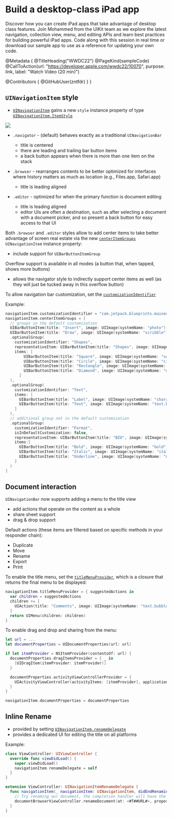 # Build a desktop-class iPad app

Discover how you can create iPad apps that take advantage of desktop class features. Join Mohammed from the UIKit team as we explore the latest navigation, collection view, menu, and editing APIs and learn best practices for building powerful iPad apps. Code along with this session in real time or download our sample app to use as a reference for updating your own code.

@Metadata {
   @TitleHeading("WWDC22")
   @PageKind(sampleCode)
   @CallToAction(url: "https://developer.apple.com/wwdc22/10070", purpose: link, label: "Watch Video (20 min)")

   @Contributors {
      @GitHubUser(zntfdr)
   }
}



## `UINavigationItem` style

- [`UINavigationItem`][UINavigationItem] gains a new `style` instance property of type [`UINavigationItem.ItemStyle`][UINavigationItem.ItemStyle]

![][navStyleImg]

- `.navigator` - (default) behaves exactly as a traditional `UINavigationBar`
  - title is centered
  - there are leading and trailing bar button items
  - a back button appears when there is more than one item on the stack

- `.browser` - rearranges contents to be better optimized for interfaces where history matters as much as location (e.g., Files.app, Safari.app)
  - title is leading aligned

- `.editor` - optimized for when the primary function is document editing
  - title is leading aligned
  - editor UIs are often a destination, such as after selecting a document with a document picker, and so present a back button for easy access to that UI

Both `.browser` and `.editor` styles allow to add center items to take better advantage of screen real estate via the new [`centerItemGroups`][centerItemGroups] `UINavigationItem` instance property:

- include support for `UIBarButtonItemGroup`

Overflow support is available in all modes (a button that, when tapped, shows more buttons)

- allows the navigator style to indirectly support center items as well (as they will just be tucked away in this overflow button)

To allow navigation bar customization, set the [`customizationIdentifier`][customizationidentifier]

Example:

```swift
navigationItem.customizationIdentifier = "com.jetpack.blueprints.maineditor"
navigationItem.centerItemGroups = [
  // groups in the default customization
  UIBarButtonItem(title: "Insert", image: UIImage(systemName: "photo"), primaryAction: UIAction { _ in }).creatingFixedGroup(),
  UIBarButtonItem(title: "Draw", image: UIImage(systemName: "scribble"), primaryAction: UIAction { _ in }).creatingMovableGroup(customizationIdentifier: "Draw"),
  .optionalGroup(
    customizationIdentifier: "Shapes",
    representativeItem: UIBarButtonItem(title: "Shapes", image: UIImage(systemName: "square.on.circle")),
    items: [
        UIBarButtonItem(title: "Square", image: UIImage(systemName: "square"), primaryAction: UIAction { _ in }),
        UIBarButtonItem(title: "Circle", image: UIImage(systemName: "circle"), primaryAction: UIAction { _ in }),
        UIBarButtonItem(title: "Rectangle", image: UIImage(systemName: "rectangle"), primaryAction: UIAction { _ in }),
        UIBarButtonItem(title: "Diamond", image: UIImage(systemName: "diamond"), primaryAction: UIAction { _ in }),
      ]
  ),
  .optionalGroup(
    customizationIdentifier: "Text",
    items: [
      UIBarButtonItem(title: "Label", image: UIImage(systemName: "character.textbox"), primaryAction: UIAction { _ in }),
      UIBarButtonItem(title: "Text", image: UIImage(systemName: "text.bubble"), primaryAction: UIAction { _ in }),
    ]
  ),
  // additional group not in the default customization
  .optionalGroup(
    customizationIdentifier: "Format",
    isInDefaultCustomization: false,
    representativeItem: UIBarButtonItem(title: "BIU", image: UIImage(systemName: "bold.italic.underline")),
    items:[
      UIBarButtonItem(title: "Bold", image: UIImage(systemName: "bold"), primaryAction: UIAction { _ in }),
      UIBarButtonItem(title: "Italic", image: UIImage(systemName: "italic"), primaryAction: UIAction { _ in }),
      UIBarButtonItem(title: "Underline", image: UIImage(systemName: "underline"), primaryAction: UIAction { _ in }),
    ]
  )
]
```

## Document interaction

`UINavigationBar` now supports adding a menu to the title view

- add actions that operate on the content as a whole
- share sheet support
- drag & drop support

Default actions (these items are filtered based on specific methods in your responder chain):

- Duplicate
- Move
- Rename
- Export
- Print

To enable the title menu, set the [`titleMenuProvider`][titleMenuProvider], which is a closure that returns the final menu to be displayed:

```swift
navigationItem.titleMenuProvider = { suggestedActions in
  var children = suggestedActions
  children += [
    UIAction(title: "Comments", image: UIImage(systemName: "text.bubble")) { _ in }
  ]
  return UIMenu(children: children)
}
```

To enable drag and drop and sharing from the menu:

```swift
let url = ...
let documentProperties = UIDocumentProperties(url: url)

if let itemProvider = NSItemProvider(contentsOf: url) {
  documentProperties.dragItemsProvider = { _ in
    [UIDragItem(itemProvider: itemProvider)]
  }

  documentProperties.activityViewControllerProvider = {
    UIActivityViewController(activityItems: [itemProvider], applicationActivities: nil)
  }
}

navigationItem.documentProperties = documentProperties
```

## Inline Rename

- provided by setting [`UINavigationItem.renameDelegate`][UINavigationItem.renameDelegate]
- provides a dedicated UI for editing the title on all platforms

Example:

```swift
class ViewController: UIViewController {
  override func viewDidLoad() {
    super.viewDidLoad()
    navigationItem.renameDelegate = self
  }
}

extension ViewController: UINavigationItemRenameDelegate {
  func navigationItem(_ navigationItem: UINavigationItem, didEndRenamingWith title: String) {
    // Try renaming our document, the completion handler will have the updated URL or return an error.
    documentBrowserViewController.renameDocument(at: <#T##URL#>, proposedName: title, completionHandler: <#T##(URL?, Error?) -> Void#>)
  }
}
```

[navStyleImg]: WWDC22-10070-navStyleImg
[UINavigationItem]: https://developer.apple.com/documentation/uikit/uinavigationitem
[style]: https://developer.apple.com/documentation/uikit/uinavigationitem/3987969-style
[UINavigationItem.ItemStyle]: https://developer.apple.com/documentation/uikit/uinavigationitem/itemstyle
[centerItemGroups]: https://developer.apple.com/documentation/uikit/uinavigationitem/3987967-centeritemgroups
[customizationidentifier]: https://developer.apple.com/documentation/uikit/uinavigationitem/3987968-customizationidentifier
[titleMenuProvider]: https://developer.apple.com/documentation/uikit/uinavigationitem/3967523-titlemenuprovider
[UINavigationItem.renameDelegate]: https://developer.apple.com/documentation/uikit/uinavigationitem/3967522-renamedelegate